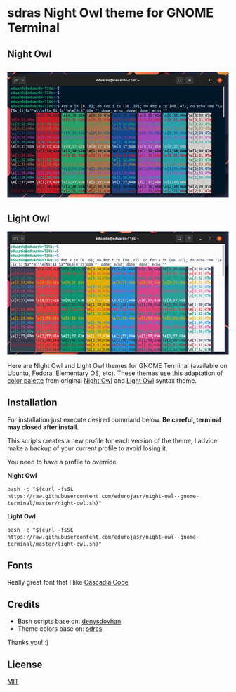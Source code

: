 #  sdras Night Owl theme for GNOME Terminal

## Night Owl
![Night Owl](img/night-owl-gnome-terminal.png)
---
## Light Owl
![Light Owl](img/light-owl-gnome-terminal.png)

Here are Night Owl and Light Owl themes for GNOME Terminal (available on Ubuntu, Fedora, Elementary OS, etc). These themes use this adaptation of [color palette](COLORS) from original [Night Owl](https://github.com/sdras/night-owl-vscode-theme/blob/main/themes/Night%20Owl-color-theme.json) and [Light Owl](https://github.com/sdras/night-owl-vscode-theme/blob/main/themes/Night%20Owl-Light-color-theme.json) syntax theme.

## Installation

For installation just execute desired command below. **Be careful, terminal may closed after install.**

This scripts creates a new profile for each version of the theme, I advice make a backup of your current profile to avoid losing it.

You need to have a profile to override

**Night Owl**

```
bash -c "$(curl -fsSL https://raw.githubusercontent.com/edurojasr/night-owl--gnome-terminal/master/night-owl.sh)"
```

**Light Owl**

```
bash -c "$(curl -fsSL https://raw.githubusercontent.com/edurojasr/night-owl--gnome-terminal/master/light-owl.sh)"
```

## Fonts

Really great font that I like [Cascadia Code](https://github.com/microsoft/cascadia-code)

## Credits

* Bash scripts base on: [denysdovhan](https://github.com/denysdovhan/one-gnome-terminal)
* Theme colors base on: [sdras](https://github.com/sdras/night-owl-vscode-theme)

Thanks you! :)

## License

[MIT](LICENSE.mb)
